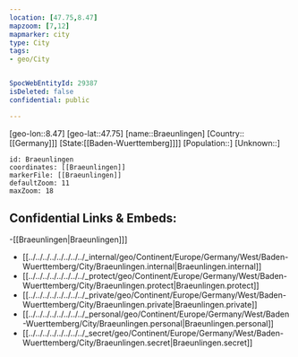```yaml
---
location: [47.75,8.47]
mapzoom: [7,12] 
mapmarker: city 
type: City
tags:
- geo/City


SpocWebEntityId: 29387
isDeleted: false
confidential: public

---
```

[geo-lon::8.47]
[geo-lat::47.75]
[name::Braeunlingen]
[Country::[[Germany]]]
[State:[[Baden-Wuerttemberg]]]]
[Population::]
[Unknown::]


```leaflet
id: Braeunlingen
coordinates: [[Braeunlingen]]
markerFile: [[Braeunlingen]]
defaultZoom: 11 
maxZoom: 18
```


## Confidential Links & Embeds: 
-[[Braeunlingen|Braeunlingen]]] 
- [[../../../../../../../../_internal/geo/Continent/Europe/Germany/West/Baden-Wuerttemberg/City/Braeunlingen.internal|Braeunlingen.internal]] 
- [[../../../../../../../../_protect/geo/Continent/Europe/Germany/West/Baden-Wuerttemberg/City/Braeunlingen.protect|Braeunlingen.protect]] 
- [[../../../../../../../../_private/geo/Continent/Europe/Germany/West/Baden-Wuerttemberg/City/Braeunlingen.private|Braeunlingen.private]] 
- [[../../../../../../../../_personal/geo/Continent/Europe/Germany/West/Baden-Wuerttemberg/City/Braeunlingen.personal|Braeunlingen.personal]] 
- [[../../../../../../../../_secret/geo/Continent/Europe/Germany/West/Baden-Wuerttemberg/City/Braeunlingen.secret|Braeunlingen.secret]] 

